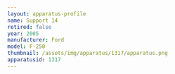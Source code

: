 ```yaml
---
layout: apparatus-profile
name: Support 14
retired: false
year: 2005
manufacturer: Ford
model: F-250
thumbnail: /assets/img/apparatus/1317/apparatus.png
apparatusid: 1317
---
```

